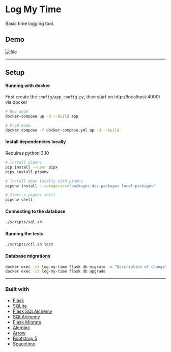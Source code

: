 # Log My Time

Basic time logging tool.

## Demo

![file](https://user-images.githubusercontent.com/10670565/168468584-cb9182ad-d82e-4fe5-aa96-c937a826611c.gif)

---

## Setup

#### Running with docker

First create the `config/app_config.py`, then start on http://localhost:4000/ via docker

```bash
# Dev mode
docker-compose up -d --build app

# Prod mode
docker compose -f docker-compose.yml up -d --build
```

#### Install dependencies locally

Requires python 3.10

```bash
# Install pipenv
pip install --user pipx
pipx install pipenv

# Install deps locally with pipenv
pipenv install --categories="packages dev-packages local-packages"

# Start a pipenv shell
pipenv shell
```

#### Connecting to the database

```bash
./scripts/sql.sh
```

#### Running the tests

```bash
./scripts/ctl.sh test
```

#### Database migrations

```bash
docker exec -it log-my-time flask db migrate -m "Description of change"
docker exec -it log-my-time flask db upgrade
```

---

### Built with

-   [Flask](https://flask.palletsprojects.com/en/2.0.x/)
-   [SQLite](https://sqlite.org/index.html)
-   [Flask SQLAlchemy](https://flask-sqlalchemy.palletsprojects.com/en/3.0.x/quickstart/)
-   [SQLAlchemy](https://www.sqlalchemy.org/)
-   [Flask Migrate](https://flask-migrate.readthedocs.io/en/latest/index.html)
-   [Alembic](https://alembic.sqlalchemy.org/en/latest/)
-   [Arrow](https://arrow.readthedocs.io/en/latest/)
-   [Bootstrap 5](https://getbootstrap.com/)
-   [Spacetime](https://spacetime.how/)
